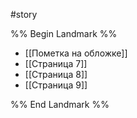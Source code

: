 #story

%% Begin Landmark %%
- [[Пометка на обложке]]
- [[Страница 7]]
- [[Страница 8]]
- [[Страница 9]]

%% End Landmark %%
